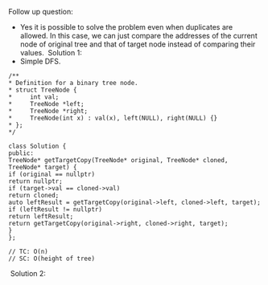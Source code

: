 Follow up question:
​
- Yes it is possible to solve the problem even when duplicates are allowed. In this case, we can just compare the addresses of the current node of original tree and that of target node instead of comparing their values.
​
Solution 1:
​
- Simple DFS.
​
```
/**
* Definition for a binary tree node.
* struct TreeNode {
*     int val;
*     TreeNode *left;
*     TreeNode *right;
*     TreeNode(int x) : val(x), left(NULL), right(NULL) {}
* };
*/
​
class Solution {
public:
TreeNode* getTargetCopy(TreeNode* original, TreeNode* cloned, TreeNode* target) {
if (original == nullptr)
return nullptr;
if (target->val == cloned->val)
return cloned;
auto leftResult = getTargetCopy(original->left, cloned->left, target);
if (leftResult != nullptr)
return leftResult;
return getTargetCopy(original->right, cloned->right, target);
}
};
​
// TC: O(n)
// SC: O(height of tree)
```
​
Solution 2:
​